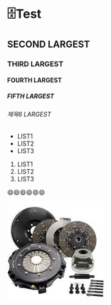 # 🗄️Test
## SECOND LARGEST
### THIRD LARGEST
#### FOURTH LARGEST
##### FIFTH LARGEST
###### 제목6 LARGEST

- LIST1
- LIST2
- LIST3

1. LIST1
2. LIST2
3. LIST3

:smile::smile::smile::smile::smile::smile:

![This is clutch](./images/clutch.jpeg)
